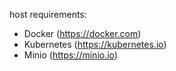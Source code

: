 host requirements:
- Docker (https://docker.com)
- Kubernetes (https://kubernetes.io)
- Minio (https://minio.io)

